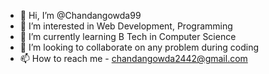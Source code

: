 - 👋 Hi, I’m @Chandangowda99
- 👀 I’m interested in Web Development, Programming
- 🌱 I’m currently learning B Tech in Computer Science
- 💞️ I’m looking to collaborate on any problem during coding
- 📫 How to reach me - chandangowda2442@gmail.com

<!---
Chandangowda99/Chandangowda99 is a ✨ special ✨ repository because its `README.md` (this file) appears on your GitHub profile.
You can click the Preview link to take a look at your changes.
--->
